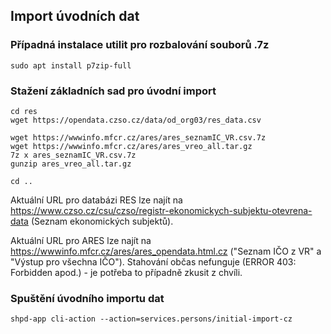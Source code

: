 ## Import úvodních dat


### Případná instalace utilit pro rozbalování souborů .7z

    sudo apt install p7zip-full

### Stažení základních sad pro úvodní import

    cd res
    wget https://opendata.czso.cz/data/od_org03/res_data.csv

    wget https://wwwinfo.mfcr.cz/ares/ares_seznamIC_VR.csv.7z
    wget https://wwwinfo.mfcr.cz/ares/ares_vreo_all.tar.gz
    7z x ares_seznamIC_VR.csv.7z
    gunzip ares_vreo_all.tar.gz

    cd ..

Aktuální URL pro databázi RES lze najít na https://www.czso.cz/csu/czso/registr-ekonomickych-subjektu-otevrena-data (Seznam ekonomických subjektů).

Aktuální URL pro ARES lze najít na https://wwwinfo.mfcr.cz/ares/ares_opendata.html.cz ("Seznam IČO z VR" a "Výstup pro všechna IČO"). Stahování občas nefunguje (ERROR 403: Forbidden apod.) - je potřeba to případně zkusit z chvíli.

### Spuštění úvodního importu dat

    shpd-app cli-action --action=services.persons/initial-import-cz

